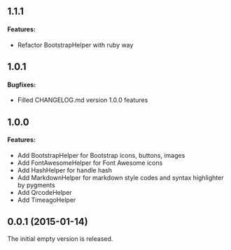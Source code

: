 ## 1.1.1

#### Features:

  - Refactor BootstrapHelper with ruby way

## 1.0.1

#### Bugfixes:

  - Filled CHANGELOG.md version 1.0.0 features

## 1.0.0

#### Features:

  - Add BootstrapHelper for Bootstrap icons, buttons, images
  - Add FontAwesomeHelper for Font Awesome icons
  - Add HashHelper for handle hash
  - Add MarkdownHelper for markdown style codes and syntax highlighter by pygments
  - Add QrcodeHelper
  - Add TimeagoHelper

## 0.0.1 (2015-01-14)

The initial empty version is released.
